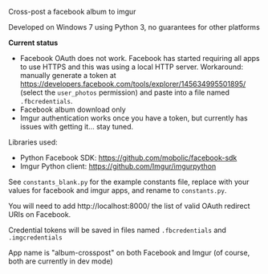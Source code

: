 Cross-post a facebook album to imgur

Developed on Windows 7 using Python 3, no guarantees for other platforms

**Current status**

- Facebook OAuth does not work. Facebook has started requiring all apps to use HTTPS and this was using a local HTTP server. Workaround: manually generate a token at https://developers.facebook.com/tools/explorer/145634995501895/ (select the `user_photos` permission) and paste into a file named `.fbcredentials`.
- Facebook album download only
- Imgur authentication works once you have a token, but currently has issues with getting it... stay tuned.

Libraries used:

* Python Facebook SDK: https://github.com/mobolic/facebook-sdk
* Imgur Python client: https://github.com/Imgur/imgurpython

See `constants_blank.py` for the example constants file, replace with your values for facebook and imgur apps, and rename to `constants.py`.

You will need to add http://localhost:8000/ the list of valid OAuth redirect URIs on Facebook.

Credential tokens will be saved in files named `.fbcredentials` and `.imgcredentials`

App name is "album-crosspost" on both Facebook and Imgur (of course, both are currently in dev mode)
